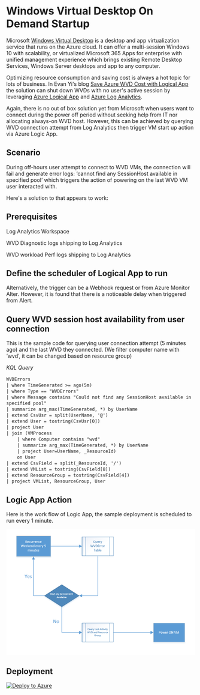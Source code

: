# Windows Virtual Desktop On Demand Startup

Microsoft [Windows Virtual Desktop](https://docs.microsoft.com/en-us/azure/virtual-desktop/overview) is a desktop and app virtualization service that runs on the Azure cloud. It can offer a multi-session Windows 10 with scalability, or virtualized Microsoft 365 Apps for enterprise with unified management experience which brings existing Remote Desktop Services, Windows Server desktops and app to any computer. 

Optimizing resource consumption and saving cost is always a hot topic for lots of business. In Evan Yi's blog [Save Azure WVD Cost with Logical App](https://blog.evanyi.net/2020/10/another-way-to-save-azure-wvd-cost-with.html) the solution can shut down WVDs with no user's active session by leveraging [Azure Logical App](https://docs.microsoft.com/en-us/azure/logic-apps/logic-apps-overview) and [Azure Log Analytics](https://docs.microsoft.com/en-us/azure/azure-monitor/platform/manage-access). 

Again, there is no out of box solution yet from Microsoft when users want to connect during the power off period without seeking help from IT nor allocating always-on WVD host. However, this can be achieved by querying WVD connection attempt from Log Analytics then trigger VM start up action via Azure Logic App.

## Scenario
During off-hours user attempt to connect to WVD VMs, the connection will fail and generate error logs: ‘cannot find any SessionHost available in specified pool’ which triggers the action of powering on the last WVD VM user interacted with. 


Here's a solution to that appears to work:
## Prerequisites

Log Analytics Workspace

WVD Diagnostic logs shipping to Log Analytics

WVD workload Perf logs shipping to Log Analytics


## Define the scheduler of Logical App to run
Alternatively, the trigger can be a Webhook request or from Azure Monitor Alter. However, it is found that there is a noticeable delay when triggered from Alert. 

## Query WVD session host availability from user connection
This is the sample code for querying user connection attempt (5 minutes ago) and the last WVD they connected. (We filter computer name with ‘wvd’, it can be changed based on resource group)

*KQL Query*
```
WVDErrors
| where TimeGenerated >= ago(5m)
| where Type == "WVDErrors"
| where Message contains "Could not find any SessionHost available in specified pool"
| summarize arg_max(TimeGenerated, *) by UserName
| extend CsvUsr = split(UserName, '@')
| extend User = tostring(CsvUsr[0])
| project User
| join (VMProcess
    | where Computer contains "wvd"
    | summarize arg_max(TimeGenerated, *) by UserName
    | project User=UserName, _ResourceId)
    on User
| extend CsvField = split(_ResourceId, '/')
| extend VMList = tostring(CsvField[8])
| extend ResourceGroup = tostring(CsvField[4])
| project VMList, ResourceGroup, User
```

## Logic App Action
Here is the work flow of Logic App, the sample deployment is scheduled to run every 1 minute.

<img src="https://github.com/azurehly/WVD-OnDemandStartUp/blob/main/wvdondemand-flow.png"/>


## Deployment

[![Deploy to Azure](https://aka.ms/deploytoazurebutton)](https://portal.azure.com/#create/Microsoft.Template/uri/https%3A%2F%2Fraw.githubusercontent.com%2Fazurehly%2FWVD-OnDemandStartUp%2Fmain%2Fwvdondemand.json)
